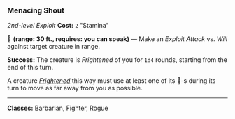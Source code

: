 ### Menacing Shout
*2nd-level Exploit*
**Cost:** `2` "Stamina"  

🔷 **(range: 30 ft., requires: you can speak)** — Make an *Exploit Attack* vs. *Will* against target creature in range.

**Success:** The creature is *Frightened* of you for `1d4` rounds, starting from the end of this turn.

A creature *[Frightened]* this way must use at least one of its 🔷-s during its turn to move as far away from you as possible.

---

**Classes:** Barbarian, Fighter, Rogue

[Frightened]: ../../Rules/Conditions/Frightened.md
